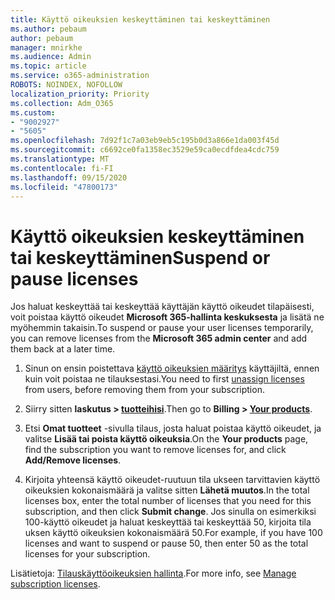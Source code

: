 ```yaml
---
title: Käyttö oikeuksien keskeyttäminen tai keskeyttäminen
ms.author: pebaum
author: pebaum
manager: mnirkhe
ms.audience: Admin
ms.topic: article
ms.service: o365-administration
ROBOTS: NOINDEX, NOFOLLOW
localization_priority: Priority
ms.collection: Adm_O365
ms.custom:
- "9002927"
- "5605"
ms.openlocfilehash: 7d92f1c7a03eb9eb5c195b0d3a866e1da003f45d
ms.sourcegitcommit: c6692ce0fa1358ec3529e59ca0ecdfdea4cdc759
ms.translationtype: MT
ms.contentlocale: fi-FI
ms.lasthandoff: 09/15/2020
ms.locfileid: "47800173"
---
```

# <a name="suspend-or-pause-licenses"></a><span data-ttu-id="9cdba-102">Käyttö oikeuksien keskeyttäminen tai keskeyttäminen</span><span class="sxs-lookup"><span data-stu-id="9cdba-102">Suspend or pause licenses</span></span>

<span data-ttu-id="9cdba-103">Jos haluat keskeyttää tai keskeyttää käyttäjän käyttö oikeudet tilapäisesti, voit poistaa käyttö oikeudet **Microsoft 365-hallinta keskuksesta** ja lisätä ne myöhemmin takaisin.</span><span class="sxs-lookup"><span data-stu-id="9cdba-103">To suspend or pause your user licenses temporarily, you can remove licenses from the **Microsoft 365 admin center** and add them back at a later time.</span></span>

1. <span data-ttu-id="9cdba-104">Sinun on ensin poistettava [käyttö oikeuksien määritys](https://docs.microsoft.com/microsoft-365/admin/manage/remove-licenses-from-users?view=o365-worldwide) käyttäjiltä, ennen kuin voit poistaa ne tilauksestasi.</span><span class="sxs-lookup"><span data-stu-id="9cdba-104">You need to first [unassign licenses](https://docs.microsoft.com/microsoft-365/admin/manage/remove-licenses-from-users?view=o365-worldwide) from users, before removing them from your subscription.</span></span>

2. <span data-ttu-id="9cdba-105">Siirry sitten **laskutus > [tuotteihisi](https://go.microsoft.com/fwlink/p/?linkid=842054)**.</span><span class="sxs-lookup"><span data-stu-id="9cdba-105">Then go to **Billing > [Your products](https://go.microsoft.com/fwlink/p/?linkid=842054)**.</span></span>

3. <span data-ttu-id="9cdba-106">Etsi **Omat tuotteet** -sivulla tilaus, josta haluat poistaa käyttö oikeudet, ja valitse **Lisää tai poista käyttö oikeuksia**.</span><span class="sxs-lookup"><span data-stu-id="9cdba-106">On the **Your products** page, find the subscription you want to remove licenses for, and click **Add/Remove licenses**.</span></span>

4. <span data-ttu-id="9cdba-107">Kirjoita yhteensä käyttö oikeudet-ruutuun tila ukseen tarvittavien käyttö oikeuksien kokonaismäärä ja valitse sitten **Lähetä muutos**.</span><span class="sxs-lookup"><span data-stu-id="9cdba-107">In the total licenses box, enter the total number of licenses that you need for this subscription, and then click **Submit change**.</span></span> <span data-ttu-id="9cdba-108">Jos sinulla on esimerkiksi 100-käyttö oikeudet ja haluat keskeyttää tai keskeyttää 50, kirjoita tila uksen käyttö oikeuksien kokonaismäärä 50.</span><span class="sxs-lookup"><span data-stu-id="9cdba-108">For example, if you have 100 licenses and want to suspend or pause 50, then enter 50 as the total licenses for your subscription.</span></span>

<span data-ttu-id="9cdba-109">Lisätietoja: [Tilauskäyttöoikeuksien hallinta](https://docs.microsoft.com/microsoft-365/commerce/licenses/buy-licenses?view=o365-worldwide).</span><span class="sxs-lookup"><span data-stu-id="9cdba-109">For more info, see [Manage subscription licenses](https://docs.microsoft.com/microsoft-365/commerce/licenses/buy-licenses?view=o365-worldwide).</span></span>
